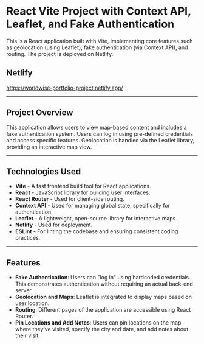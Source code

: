 # React Vite Project with Context API, Leaflet, and Fake Authentication

This is a React application built with Vite, implementing core features such as geolocation (using Leaflet), fake authentication (via Context API), and routing. The project is deployed on Netlify.

## Netlify

https://worldwise-portfolio-project.netlify.app/

---

## Project Overview

This application allows users to view map-based content and includes a fake authentication system. Users can log in using pre-defined credentials and access specific features. Geolocation is handled via the Leaflet library, providing an interactive map view.

---

## Technologies Used

- **Vite** - A fast frontend build tool for React applications.
- **React** - JavaScript library for building user interfaces.
- **React Router** - Used for client-side routing.
- **Context API** - Used for managing global state, specifically for authentication.
- **Leaflet** - A lightweight, open-source library for interactive maps.
- **Netlify** - Used for deployment.
- **ESLint** - For linting the codebase and ensuring consistent coding practices.

---

## Features

- **Fake Authentication**: Users can "log in" using hardcoded credentials. This demonstrates authentication without requiring an actual back-end server.
- **Geolocation and Maps**: Leaflet is integrated to display maps based on user location.
- **Routing**: Different pages of the application are accessible using React Router.
- **Pin Locations and Add Notes**: Users can pin locations on the map where they’ve visited, specify the city and date, and add notes about their visit.
